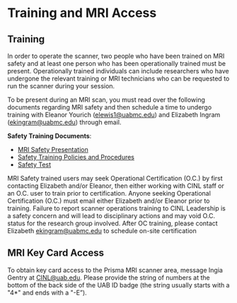 # Training and MRI Access

## Training

In order to operate the scanner, two people who have been trained on MRI safety and at least one person who has been operationally trained must be present. Operationally trained individuals can include researchers who have undergone the relevant training or MRI technicians who can be requested to run the scanner during your session.

To be present during an MRI scan, you must read over the following documents regarding MRI safety and then schedule a time to undergo training with Eleanor Yourich (elewis1@uabmc.edu) and Elizabeth Ingram (ekingram@uabmc.edu) through email.

**Safety Training Documents**:

- [MRI Safety Presentation](https://uab365.sharepoint.com/:b:/r/sites/som/circ/cinl/Shared%20Documents/Training/L2%20MRI%20Safety%20Presentation.pdf?csf=1&web=1&e=1mkBXW)
- [Safety Training Policies and Procedures](https://uab365.sharepoint.com/:b:/r/sites/som/circ/cinl/Shared%20Documents/Training/L2%20Safety%20Training.pdf?csf=1&web=1&e=GcfDmX)
- [Safety Test](https://uab365.sharepoint.com/:b:/r/sites/som/circ/cinl/Shared%20Documents/Training/L2%20Safety%20Test.pdf?csf=1&web=1&e=6vTyPl)

MRI Safety trained users may seek Operational Certification (O.C.) by first contacting Elizabeth and/or Eleanor, then either working with CINL staff or an O.C. user to train prior to certification. Anyone seeking Operational Certification (O.C.) must email either Elizabeth and/or Eleanor prior to training. Failure to report scanner operations training to CINL Leadership is a safety concern and will lead to disciplinary actions and may void O.C. status for the research group involved. After OC training, please contact Elizabeth ekingram@uabmc.edu to schedule on-site certification

## MRI Key Card Access

To obtain key card access to the Prisma MRI scanner area, message Ingia Gentry at CINL@uab.edu. Please provide the string of numbers at the bottom of the back side of the UAB ID badge (the string usually starts with a "4*" and ends with a "-E”).
